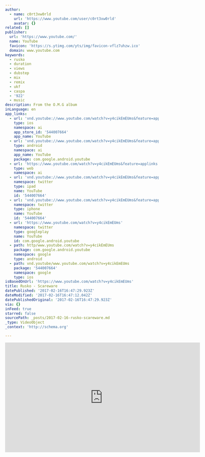 ```yaml
---
author:
  - name: c0rt3xw0rld
    url: 'https://www.youtube.com/user/c0rt3xw0rld'
    avatar: {}
related: []
publisher:
  url: 'https://www.youtube.com/'
  name: YouTube
  favicon: 'https://s.ytimg.com/yts/img/favicon-vflz7uhzw.ico'
  domain: www.youtube.com
keywords:
  - rusko
  - duration
  - views
  - dubstep
  - mix
  - remix
  - ukf
  - caspa
  - '922'
  - music
description: From the O.M.G album
inLanguage: en
app_links:
  - url: 'vnd.youtube://www.youtube.com/watch?v=y4cikEmEUms&feature=applinks'
    type: ios
    namespace: ai
    app_store_id: '544007664'
    app_name: YouTube
  - url: 'vnd.youtube://www.youtube.com/watch?v=y4cikEmEUms&feature=applinks'
    type: android
    namespace: ai
    app_name: YouTube
    package: com.google.android.youtube
  - url: 'https://www.youtube.com/watch?v=y4cikEmEUms&feature=applinks'
    type: web
    namespace: ai
  - url: 'vnd.youtube://www.youtube.com/watch?v=y4cikEmEUms&feature=applinks'
    namespace: twitter
    type: ipad
    name: YouTube
    id: '544007664'
  - url: 'vnd.youtube://www.youtube.com/watch?v=y4cikEmEUms&feature=applinks'
    namespace: twitter
    type: iphone
    name: YouTube
    id: '544007664'
  - url: 'https://www.youtube.com/watch?v=y4cikEmEUms'
    namespace: twitter
    type: googleplay
    name: YouTube
    id: com.google.android.youtube
  - path: http/www.youtube.com/watch?v=y4cikEmEUms
    package: com.google.android.youtube
    namespace: google
    type: android
  - path: vnd.youtube/www.youtube.com/watch?v=y4cikEmEUms
    package: '544007664'
    namespace: google
    type: ios
isBasedOnUrl: 'https://www.youtube.com/watch?v=y4cikEmEUms'
title: Rusko - Scareware
datePublished: '2017-02-16T16:47:29.923Z'
dateModified: '2017-02-16T16:47:12.042Z'
datePublishedOriginal: '2017-02-16T16:47:29.923Z'
via: {}
inFeed: true
starred: false
sourcePath: _posts/2017-02-16-rusko-scareware.md
_type: VideoObject
_context: 'http://schema.org'

---
```

<iframe src="https://cdn.embedly.com/widgets/media.html?src=https%3A%2F%2Fwww.youtube.com%2Fembed%2Fy4cikEmEUms%3Ffeature%3Doembed&amp;url=http%3A%2F%2Fwww.youtube.com%2Fwatch%3Fv%3Dy4cikEmEUms&amp;image=https%3A%2F%2Fi.ytimg.com%2Fvi%2Fy4cikEmEUms%2Fhqdefault.jpg&amp;key=b7d04c9b404c499eba89ee7072e1c4f7&amp;type=text%2Fhtml&amp;schema=youtube" width="640" height="360" scrolling="no" frameborder="0" allowfullscreen="" style=""></iframe>